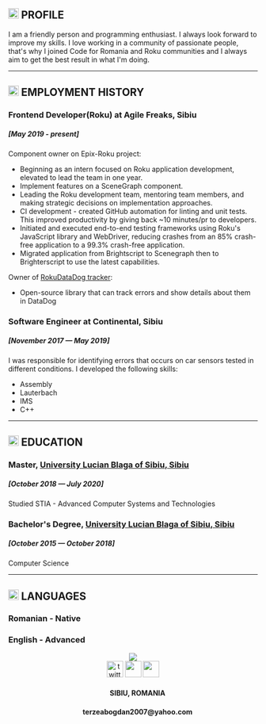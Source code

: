 ## <img src="https://img.icons8.com/stickers/452/user-male.png" width="21"/> PROFILE
I am a friendly person and programming enthusiast.
I always look forward to improve my skills.
I love working in a community of passionate people, that's why I joined Code for Romania and Roku communities and I always aim to get the best result in what I'm doing.

--- 

## <img src="https://img.icons8.com/stickers/452/briefcase.png" width="21"/> EMPLOYMENT HISTORY
### Frontend Developer(Roku) at Agile Freaks, Sibiu 
##### [May 2019 - present]

Component owner on Epix-Roku project:
 - Beginning as an intern focused on Roku application development, elevated to lead the team in one year.
 - Implement features on a SceneGraph component.
 - Leading the Roku development team, mentoring team members, and making strategic decisions on implementation approaches.
 - CI development - created GitHub automation for linting and unit tests. This improved productivity by giving back ~10 minutes/pr to developers.
 - Initiated and executed end-to-end testing frameworks using Roku's JavaScript library and WebDriver, reducing crashes from an 85% crash-free application to a 99.3% crash-free application.
 - Migrated application from Brightscript to Scenegraph then to Brighterscript to use the latest capabilities.


Owner of [RokuDataDog tracker](https://github.com/Studio3/RokuDataDog):
 - Open-source library that can track errors and show details about them in DataDog

### Software Engineer at Continental, Sibiu 
##### [November 2017 — May 2019]
I was responsible for identifying errors that occurs on car sensors tested in different conditions.
I developed the following skills:
 - Assembly
 - Lauterbach
 - IMS
 - C++

---

## <img src="https://img.icons8.com/stickers/452/idea.png" width="21"/> EDUCATION

### Master, [University Lucian Blaga of Sibiu, Sibiu](https://stiinte.ulbsibiu.ro/)
##### [October 2018 — July 2020]
Studied STIA - Advanced Computer Systems and Technologies

### Bachelor's Degree, [University Lucian Blaga of Sibiu, Sibiu](https://stiinte.ulbsibiu.ro/)
##### [October 2015 — October 2018]
Computer Science

---

## <img src="https://img.icons8.com/stickers/2x/speech-bubble.png" height="21"/> LANGUAGES
### Romanian - Native
### English - Advanced

<div style="text-align:center">
<img src="https://api.visitorbadge.io/api/visitors?path=https%3A%2F%2Fgithub.com%2Fbogdanterzea%2Fmy-digital-cv&labelColor=%23cfcf7d&countColor=%23263759&style=plastic&labelStyle=lower"/>
</div>

<div style="text-align:center">
<a href="https://github.com/bogdanterzea"><img src="https://img.icons8.com/stickers/2x/github.png" alt="twitter" width="33"/></a>
<a href="https://www.linkedin.com/in/bogdan-terzea/" target="_blank"><img src="https://img.icons8.com/stickers/452/linkedin.png" width="33"></a>
<a href="https://www.instagram.com/bobosshots/"><img src="https://img.icons8.com/stickers/2x/instagram-new--v2.png" width="33"/></a>
<h4> <img src="https://img.icons8.com/stickers/2x/marker.png" width="15"/> SIBIU, ROMANIA </h4>
<h4> <img src="https://img.icons8.com/stickers/2x/email-sign.png" width="15"/> terzeabogdan2007@yahoo.com </h4>
</div>
